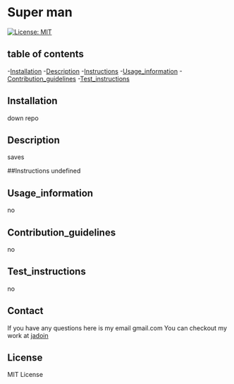 # Super man

  [![License: MIT](https://img.shields.io/badge/License-MIT-yellow.svg)](https://opensource.org/licenses/MIT)


  ## table of contents
  -[Installation](#installation)
  -[Description](#description)
  -[Instructions](#instructions)
  -[Usage_information](#usage_information)
  -[Contribution_guidelines](#contribution_guidelines)
  -[Test_instructions](#test_instructions)

  ## Installation
  down repo


  ## Description
  saves 


  ##Instructions
  undefined


  ## Usage_information
  no



  ## Contribution_guidelines
  no



  ## Test_instructions
  no

  ## Contact
  If you have any questions here is my email gmail.com
  You can checkout my work at [jadoin](https://github.com/jadoin)

  ## License 
  MIT License
  
